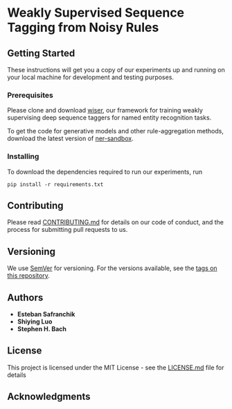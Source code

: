 # Weakly Supervised Sequence Tagging from Noisy Rules

## Getting Started

These instructions will get you a copy of our experiments up and running on your local machine for development and testing purposes.

### Prerequisites

Please clone and download [wiser](https://github.com/BatsResearch/wiser), our framework for training weakly supervising deep sequence taggers for named entity recognition tasks.

To get the code for generative models and other rule-aggregation methods, download the latest version of [ner-sandbox](https://https://github.com/BatsResearch/ner-sandbox).

### Installing

To download the dependencies required to run our experiments, run

```
pip install -r requirements.txt
```

## Contributing

Please read [CONTRIBUTING.md](https://gist.github.com/PurpleBooth/b24679402957c63ec426) for details on our code of conduct, and the process for submitting pull requests to us.

## Versioning

We use [SemVer](http://semver.org/) for versioning. For the versions available, see the [tags on this repository](https://github.com/your/project/tags). 

## Authors

* **Esteban Safranchik** 
* **Shiying Luo**
* **Stephen H. Bach**

## License

This project is licensed under the MIT License - see the [LICENSE.md](LICENSE.md) file for details

## Acknowledgments

